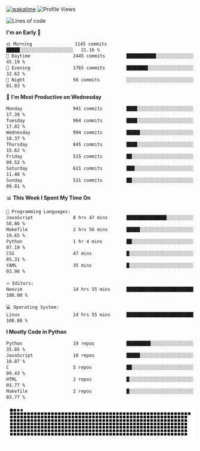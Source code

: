 [![wakatime](https://wakatime.com/badge/user/b920b284-3cde-4cd4-b72e-f7f22d050b16.svg)](https://wakatime.com/@b920b284-3cde-4cd4-b72e-f7f22d050b16)
![Profile Views](http://img.shields.io/badge/Profile%20Views-4586-blue)
<!--START_SECTION:waka-->
![Lines of code](https://img.shields.io/badge/From%20Hello%20World%20I%27ve%20Written-5.2%20million%20lines%20of%20code-blue)

**I'm an Early 🐤** 

```text
🌞 Morning                1145 commits        █████░░░░░░░░░░░░░░░░░░░░   21.16 % 
🌆 Daytime                2445 commits        ███████████░░░░░░░░░░░░░░   45.19 % 
🌃 Evening                1765 commits        ████████░░░░░░░░░░░░░░░░░   32.62 % 
🌙 Night                  56 commits          ░░░░░░░░░░░░░░░░░░░░░░░░░   01.03 % 
```
📅 **I'm Most Productive on Wednesday** 

```text
Monday                   941 commits         ████░░░░░░░░░░░░░░░░░░░░░   17.39 % 
Tuesday                  964 commits         ████░░░░░░░░░░░░░░░░░░░░░   17.82 % 
Wednesday                994 commits         █████░░░░░░░░░░░░░░░░░░░░   18.37 % 
Thursday                 845 commits         ████░░░░░░░░░░░░░░░░░░░░░   15.62 % 
Friday                   515 commits         ██░░░░░░░░░░░░░░░░░░░░░░░   09.52 % 
Saturday                 621 commits         ███░░░░░░░░░░░░░░░░░░░░░░   11.48 % 
Sunday                   531 commits         ██░░░░░░░░░░░░░░░░░░░░░░░   09.81 % 
```


📊 **This Week I Spent My Time On** 

```text
💬 Programming Languages: 
JavaScript               8 hrs 47 mins       ███████████████░░░░░░░░░░   58.86 % 
Makefile                 2 hrs 56 mins       █████░░░░░░░░░░░░░░░░░░░░   19.65 % 
Python                   1 hr 4 mins         ██░░░░░░░░░░░░░░░░░░░░░░░   07.19 % 
CSS                      47 mins             █░░░░░░░░░░░░░░░░░░░░░░░░   05.31 % 
YAML                     35 mins             █░░░░░░░░░░░░░░░░░░░░░░░░   03.98 % 

🔥 Editors: 
Neovim                   14 hrs 55 mins      █████████████████████████   100.00 % 

💻 Operating System: 
Linux                    14 hrs 55 mins      █████████████████████████   100.00 % 
```

**I Mostly Code in Python** 

```text
Python                   19 repos            █████████░░░░░░░░░░░░░░░░   35.85 % 
JavaScript               10 repos            █████░░░░░░░░░░░░░░░░░░░░   18.87 % 
C                        5 repos             ██░░░░░░░░░░░░░░░░░░░░░░░   09.43 % 
HTML                     2 repos             █░░░░░░░░░░░░░░░░░░░░░░░░   03.77 % 
Makefile                 2 repos             █░░░░░░░░░░░░░░░░░░░░░░░░   03.77 % 
```




<!--END_SECTION:waka-->
![Snake animation](https://raw.githubusercontent.com/timmypidashev/timmypidashev/main/commits.svg)

